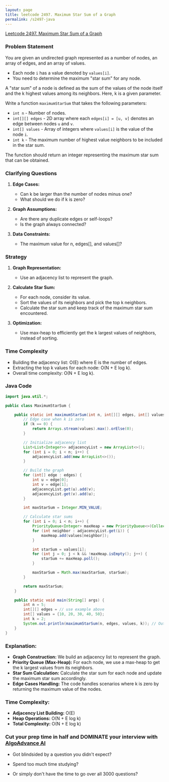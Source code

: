 ```yaml
---
layout: page
title: leetcode 2497. Maximum Star Sum of a Graph
permalink: /s2497-java
---
```

[Leetcode 2497. Maximum Star Sum of a Graph](https://algoadvance.github.io/algoadvance/l2497)
### Problem Statement

You are given an undirected graph represented as a number of nodes, an array of edges, and an array of values. 

- Each node `i` has a value denoted by `values[i]`.
- You need to determine the maximum "star sum" for any node.

A "star sum" of a node is defined as the sum of the values of the node itself and the k highest values among its neighbors. Here, k is a given parameter.

Write a function `maximumStarSum` that takes the following parameters:

- `int n` - Number of nodes.
- `int[][] edges` - 2D array where each `edges[i] = [u, v]` denotes an edge between nodes `u` and `v`.
- `int[] values` - Array of integers where `values[i]` is the value of the node `i`.
- `int k` - The maximum number of highest value neighbors to be included in the star sum.

The function should return an integer representing the maximum star sum that can be obtained.

### Clarifying Questions

1. **Edge Cases:**
   - Can k be larger than the number of nodes minus one?
   - What should we do if k is zero?

2. **Graph Assumptions:**
   - Are there any duplicate edges or self-loops?
   - Is the graph always connected?

3. **Data Constraints:**
   - The maximum value for n, edges[], and values[]?

### Strategy

1. **Graph Representation:**
   - Use an adjacency list to represent the graph.
   
2. **Calculate Star Sum:**
   - For each node, consider its value.
   - Sort the values of its neighbors and pick the top k neighbors.
   - Calculate the star sum and keep track of the maximum star sum encountered.

3. **Optimization:**
    - Use max-heap to efficiently get the k largest values of neighbors, instead of sorting.

### Time Complexity
- Building the adjacency list: O(E) where E is the number of edges.
- Extracting the top k values for each node: O(N + E log k).
- Overall time complexity: O(N + E log k).
  
### Java Code

```java
import java.util.*;

public class MaximumStarSum {

    public static int maximumStarSum(int n, int[][] edges, int[] values, int k) {
        // Edge case when k is zero
        if (k == 0) {
            return Arrays.stream(values).max().orElse(0);
        }

        // Initialize adjacency list
        List<List<Integer>> adjacencyList = new ArrayList<>();
        for (int i = 0; i < n; i++) {
            adjacencyList.add(new ArrayList<>());
        }

        // Build the graph
        for (int[] edge : edges) {
            int u = edge[0];
            int v = edge[1];
            adjacencyList.get(u).add(v);
            adjacencyList.get(v).add(u);
        }

        int maxStarSum = Integer.MIN_VALUE;

        // Calculate star sums
        for (int i = 0; i < n; i++) {
            PriorityQueue<Integer> maxHeap = new PriorityQueue<>(Collections.reverseOrder());
            for (int neighbor : adjacencyList.get(i)) {
                maxHeap.add(values[neighbor]);
            }

            int starSum = values[i];
            for (int j = 0; j < k && !maxHeap.isEmpty(); j++) {
                starSum += maxHeap.poll();
            }

            maxStarSum = Math.max(maxStarSum, starSum);
        }

        return maxStarSum;
    }

    public static void main(String[] args) {
        int n = 5;
        int[][] edges = // use example above
        int[] values = {10, 20, 30, 40, 50};
        int k = 2;
        System.out.println(maximumStarSum(n, edges, values, k)); // Output should be 90
    }
}
```

### Explanation:
- **Graph Construction:** We build an adjacency list to represent the graph.
- **Priority Queue (Max-Heap):** For each node, we use a max-heap to get the k largest values from its neighbors.
- **Star Sum Calculation:** Calculate the star sum for each node and update the maximum star sum accordingly.
- **Edge Cases Handling:** The code handles scenarios where k is zero by returning the maximum value of the nodes.

### Time Complexity:
- **Adjacency List Building:** O(E)
- **Heap Operations:** O(N + E log k)
- **Total Complexity:** O(N + E log k)


### Cut your prep time in half and DOMINATE your interview with [AlgoAdvance AI](https://algoAdvance.com)

- Got blindsided by a question you didn't expect?

- Spend too much time studying?

- Or simply don't have the time to go over all 3000 questions?

